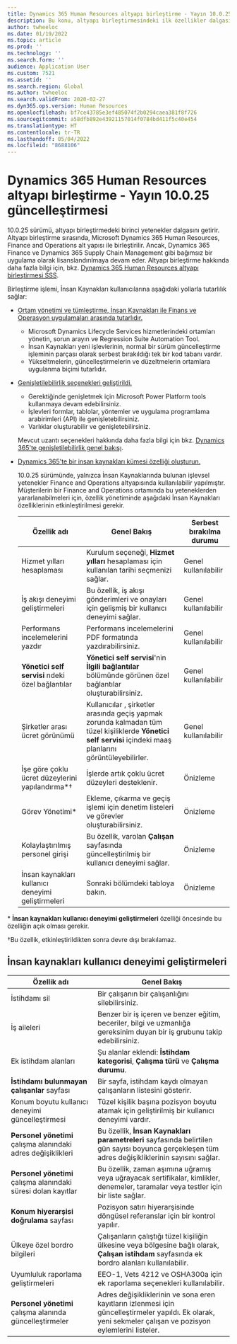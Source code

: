 ```yaml
---
title: Dynamics 365 Human Resources altyapı birleştirme - Yayın 10.0.25 güncelleştirmesi
description: Bu konu, altyapı birleştirmesindeki ilk özellikler dalgasını getiren Microsoft Dynamics 365 Human Resources sürüm 10.0.25 hakkında bilgi sağlar.
author: twheeloc
ms.date: 01/19/2022
ms.topic: article
ms.prod: ''
ms.technology: ''
ms.search.form: ''
audience: Application User
ms.custom: 7521
ms.assetid: ''
ms.search.region: Global
ms.author: twheeloc
ms.search.validFrom: 2020-02-27
ms.dyn365.ops.version: Human Resources
ms.openlocfilehash: bf7ce43785e3ef485074f2b0294caea381f8f726
ms.sourcegitcommit: a58dfb892e43921157014f0784bd411f5c40e454
ms.translationtype: HT
ms.contentlocale: tr-TR
ms.lasthandoff: 05/04/2022
ms.locfileid: "8688106"
---
```

# <a name="dynamics-365-human-resources-infrastructure-merge---release-10025-update"></a>Dynamics 365 Human Resources altyapı birleştirme - Yayın 10.0.25 güncelleştirmesi

10.0.25 sürümü, altyapı birleştirmedeki birinci yetenekler dalgasını getirir. Altyapı birleştirme sırasında, Microsoft Dynamics 365 Human Resources, Finance and Operations alt yapısı ile birleştirilir. Ancak, Dynamics 365 Finance ve Dynamics 365 Supply Chain Management gibi bağımsız bir uygulama olarak lisanslandırılmaya devam eder. Altyapı birleştirme hakkında daha fazla bilgi için, bkz. [Dynamics 365 Human Resources altyapı birleştirmesi SSS](../human-resources/hr-infrastructure-merge-faq.md).

Birleştirme işlemi, İnsan Kaynakları kullanıcılarına aşağıdaki yollarla tutarlılık sağlar:

- [Ortam yönetimi ve tümleştirme, İnsan Kaynakları ile Finans ve Operasyon uygulamaları arasında tutarlıdır.](/dynamics365-release-plan/2021wave2/human-resources/dynamics365-human-resources/consistent-environment-management-integrations-between-human-resources-finance-operations-apps)

    - Microsoft Dynamics Lifecycle Services hizmetlerindeki ortamları yönetin, sorun arayın ve Regression Suite Automation Tool.
    - İnsan Kaynakları yeni işlevlerinin, normal bir sürüm güncelleştirme işleminin parçası olarak serbest bırakıldığı tek bir kod tabanı vardır.
    - Yükseltmelerin, güncelleştirmelerin ve düzeltmelerin ortamlara uygulanma biçimi tutarlıdır.

- [Genişletilebilirlik seçenekleri geliştirildi.](/dynamics365-release-plan/2021wave2/human-resources/dynamics365-human-resources/improve-extensibility-options)

    - Gerektiğinde genişletmek için Microsoft Power Platform tools kullanmaya devam edebilirsiniz.
    - İşlevleri formlar, tablolar, yöntemler ve uygulama programlama arabirimleri (API) ile genişletebilirsiniz.
    - Varlıklar oluşturabilir ve genişletebilirsiniz.

    Mevcut uzantı seçenekleri hakkında daha fazla bilgi için bkz. [Dynamics 365'te genişletilebilirlik genel bakışı](../fin-ops-core/dev-itpro/extensibility/extensibility-home-page.md).

- [Dynamics 365'te bir insan kaynakları kümesi özelliği oluşturun.](/dynamics365-release-plan/2021wave2/human-resources/dynamics365-human-resources/create-one-set-human-resources-capabilities-within-dynamics-365)

    10.0.25 sürümünde, yalnızca İnsan Kaynaklarında bulunan işlevsel yetenekler Finance and Operations altyapısında kullanılabilir yapılmıştır. Müşterilerin bir Finance and Operations ortamında bu yeteneklerden yararlanabilmeleri için, özellik yönetiminde aşağıdaki İnsan Kaynakları özelliklerinin etkinleştirilmesi gerekir.

    | Özellik adı | Genel Bakış | Serbest bırakılma durumu | 
    |--------------|----------|----------------| 
    | Hizmet yılları hesaplaması | Kurulum seçeneği, **Hizmet yılları** hesaplaması için kullanılan tarihi seçmenizi sağlar. | Genel kullanılabilir | 
    | İş akışı deneyimi geliştirmeleri | Bu özellik, iş akışı gönderimleri ve onayları için gelişmiş bir kullanıcı deneyimi sağlar. | Genel kullanılabilir | 
    | Performans incelemelerini yazdır | Performans incelemelerini PDF formatında yazdırabilirsiniz. | Genel kullanılabilir | 
    | **Yönetici self servisi** ndeki özel bağlantılar | **Yönetici self servisi**'nin **İlgili bağlantılar** bölümünde görünen özel bağlantılar oluşturabilirsiniz. | Genel kullanılabilir | 
    | Şirketler arası ücret görünümü | Kullanıcılar , şirketler arasında geçiş yapmak zorunda kalmadan tüm tüzel kişiliklerde **Yönetici self servisi** içindeki maaş planlarını görüntüleyebilirler. | Genel kullanılabilir | 
    | İşe göre çoklu ücret düzeylerini yapılandırma\*&dagger; | İşlerde artık çoklu ücret düzeyleri desteklenir. | Önizleme | 
    | Görev Yönetimi\* | Ekleme, çıkarma ve geçiş işlemi için denetim listeleri ve görevler oluşturabilirsiniz. | Önizleme | 
    | Kolaylaştırılmış personel girişi | Bu özellik, varolan **Çalışan** sayfasında güncelleştirilmiş bir kullanıcı deneyimi sağlar. | Önizleme | 
    | İnsan kaynakları kullanıcı deneyimi geliştirmeleri | Sonraki bölümdeki tabloya bakın.  | Önizleme | 

\* **İnsan kaynakları kullanıcı deneyimi geliştirmeleri** özelliği öncesinde bu özelliğin açık olması gerekir.

&dagger;Bu özellik, etkinleştirildikten sonra devre dışı bırakılamaz.

## <a name="human-resource-user-experience-enhancements"></a>İnsan kaynakları kullanıcı deneyimi geliştirmeleri

| Özellik adı | Genel Bakış | 
|--------------|----------| 
| İstihdamı sil | Bir çalışanın bir çalışanlığını silebilirsiniz. | 
| İş aileleri | Benzer bir iş içeren ve benzer eğitim, beceriler, bilgi ve uzmanlığa gereksinim duyan bir iş grubunu takip edebilirsiniz. | 
| Ek istihdam alanları | Şu alanlar eklendi: **İstihdam kategorisi**, **Çalışma türü** ve **Çalışma durumu**. | 
| **İstihdamı bulunmayan çalışanlar** sayfası | Bir sayfa, istihdam kaydı olmayan çalışanların listesini gösterir. | 
| Konum boyutu kullanıcı deneyimi güncelleştirmesi | Tüzel kişilik başına pozisyon boyutu atamak için geliştirilmiş bir kullanıcı deneyimi vardır. | 
| **Personel yönetimi** çalışma alanındaki adres değişiklikleri | Bu özellik, **İnsan Kaynakları parametreleri** sayfasında belirtilen gün sayısı boyunca gerçekleşen tüm adres değişikliklerinin sayısını sağlar. | 
| **Personel yönetimi** çalışma alanındaki süresi dolan kayıtlar | Bu özellik, zaman aşımına uğramış veya uğrayacak sertifikalar, kimlikler, denemeler, taramalar veya testler için bir liste sağlar. | 
| **Konum hiyerarşisi doğrulama** sayfası | Pozisyon satırı hiyerarşisinde döngüsel referanslar için bir kontrol yapılır. | 
| Ülkeye özel bordro bilgileri | Çalışanların çalıştığı tüzel kişiliğin ülkesine veya bölgesine bağlı olarak, **Çalışan istihdam** sayfasında ek bordro alanları kullanılabilir. | 
| Uyumluluk raporlama geliştirmeleri | EEO-1, Vets 4212 ve OSHA300a için ek raporlama seçenekleri kullanılabilir. | 
| **Personel yönetimi** çalışma alanında güncelleştirmeler | Adres değişikliklerinin ve sona eren kayıtların izlenmesi için güncelleştirmeler yapıldı. Ek olarak, yeni sekmeler çalışan ve pozisyon eylemlerini listeler. | 
